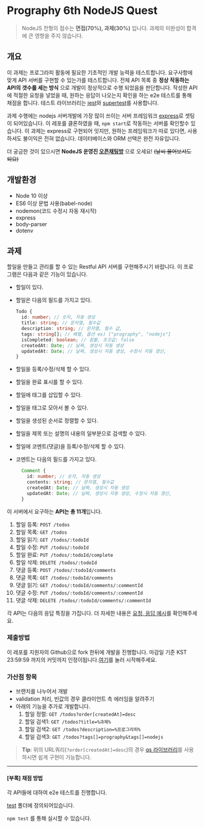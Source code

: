 # Prography 6th NodeJS Quest

> NodeJS 전형의 점수는 **면접(70%), 과제(30%)** 입니다. 과제의 미완성이 합격에 큰 영향을 주지 않습니다.

## 개요

이 과제는 프로그라피 활동에 필요한 기초적인 개발 능력을 테스트합니다. 요구사항에 맞게 API 서버를 구현할 수 있는가를 테스트합니다. 전체 API 목록 중 **정상 작동하는 API의 갯수를 세는 방식** 으로 개발이 정상적으로 수행 되었음을 판단합니다. 작성한 API에 적절한 요청을 넣었을 때, 원하는 응답이 나오는지 확인을 하는 e2e 테스트를 통해 채점을 합니다. 테스트 라이브러리는 [jest](https://jestjs.io/)와 [supertest](https://github.com/visionmedia/supertest)를 사용합니다.

과제 수행에는 nodejs 서버개발에 가장 많이 쓰이는 서버 프레임워크 [express](https://www.npmjs.com/package/express)로 셋팅이 되어있습니다. 이 레포를 클론하였을 때, `npm start`로 작동하는 서버를 확인할수 있습니다. 이 과제는 express로 구현되어 잇지만, 원하는 프레임워크가 따로 있다면, 사용하셔도 불이익은 전혀 없습니다. 데이터베이스와 ORM 선택은 완전 자유입니다.

더 궁금한 것이 있으시면 **NodeJS 운영진 [오픈채팅방]()** 으로 오세요! ~~(날씨 물어보셔도 되요)~~

## 개발환경

- Node 10 이상
- ES6 이상 문법 사용(babel-node)
- nodemon(코드 수정시 자동 재시작)
- express
- body-parser
- dotenv

## 과제

할일을 만들고 관리를 할 수 있는 Restful API 서버를 구현해주시기 바랍니다.
이 프로그램은 다음과 같은 기능이 있습니다.

- 할일이 있다.
- 할일은 다음의 필드를 가지고 있다.

  ```Typescript
  Todo {
    id: number; // 숫자, 자동 생성
    title: string; // 문자열, 필수값
    description: string; // 문자열, 필수 값,
    tags: string[]; // 배열, 옵션 ex) ["prography", "nodejs"]
    isCompleted: boolean; // 참불, 초깃값: false
    createdAt: Date; // 날짜, 생성시 자동 생성
    updatedAt: Date; // 날짜, 생성시 자동 생성, 수정시 자동 갱신,
  }
  ```

- 할일을 등록/수정/삭제 할 수 있다.
- 할일을 완료 표시를 할 수 있다.
- 할일에 태그를 삽입할 수 있다.
- 할일을 태그로 모아서 볼 수 있다.
- 할일을 생성된 순서로 정렬할 수 있다.
- 할일을 제목 또는 설명의 내용의 일부분으로 검색할 수 있다.
- 할일에 코멘트(댓글)을 등록/수정/삭제 할 수 있다.
- 코멘트는 다음의 필드를 가지고 있다.

  ```Typescript
    Comment {
      id: number; // 숫자, 자동 생성
      contents: string; // 문자열, 필수값
      createdAt: Date; // 날짜, 생성시 자동 생성
      updatedAt: Date; // 날짜, 생성시 자동 생성, 수정시 자동 갱신,
    }
    ```

이 서버에서 요구하는 **API는 총 11개**입니다.

1. 할일 등록: `POST /todos`
2. 할일 목록: `GET /todos`
3. 할일 읽기: `GET /todos/:todoId`
4. 할일 수정: `PUT /todos/:todoId`
5. 할일 완료: `PUT /todos/:todoId/complete`
6. 할일 삭제: `DELETE /todos/:todoId`
7. 댓글 등록: `POST /todos/:todoId/comments`
8. 댓글 목록: `GET /todos/:todoId/comments`
9. 댓글 읽기: `GET /todos/:todoId/comments/:commentId`
10. 댓글 수정: `PUT /todos/:todoId/comments/:commentId`
11. 댓글 삭제: `DELETE /todos/:todoId/comments/:commentId`

각 API는 다음의 응답 특징을 가집니다. 더 자세한 내용은 [요청, 응답 예시](./example.md)를 확인해주세요.

### 제출방법

이 레포를 지원자의 Github으로 fork 한뒤에 개발을 진행합니다. 마감일 기준 KST 23:59:59 까지의 커밋까지 인정이됩니다.[여기](./fork)를 눌러 시작해주세요.
 

### 가산점 항목

- 브랜치를 나누어서 개발
- validation 처리, 빈값의 경우 클라이언트 측 에러임을 알려주기
- 아래의 기능을 추가로 개발합니다.
  1. 할일 정렬: `GET /todos?order[createdAt]=desc`
  2. 할일 검색1: `GET /todos?title=%과제%`
  3. 할일 검색2: `GET /todos?description=%프로그라피%`
  4. 할일 검색3: `GET /todos?tags[]=prography&tags[]=nodejs`

> **Tip**: 위의 URL쿼리(`?order[createdAt]=desc`)의 경우 [qs 라이브러리](https://www.npmjs.com/package/qs)를 사용하시면 쉽게 구현이 가능합니다.

***

#### [부록] 채점 방법

각 API들에 대하여 e2e 테스트를 진행합니다.

[test](./test) 폴더에 정의되어있습니다.

`npm test` 를 통해 실시할 수 있습니다.


<!-- Place this tag in your head or just before your close body tag. -->
<script async defer src="https://buttons.github.io/buttons.js"></script>
